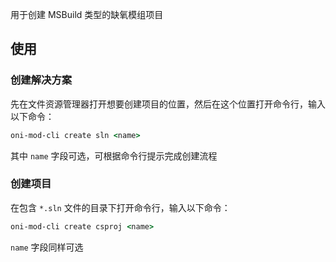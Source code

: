 
用于创建 MSBuild 类型的缺氧模组项目

## 使用


### 创建解决方案
先在文件资源管理器打开想要创建项目的位置，然后在这个位置打开命令行，输入以下命令：
```cmd
oni-mod-cli create sln <name>
```
其中 `name` 字段可选，可根据命令行提示完成创建流程

### 创建项目
在包含 `*.sln` 文件的目录下打开命令行，输入以下命令：
```cmd
oni-mod-cli create csproj <name>
```
`name` 字段同样可选

